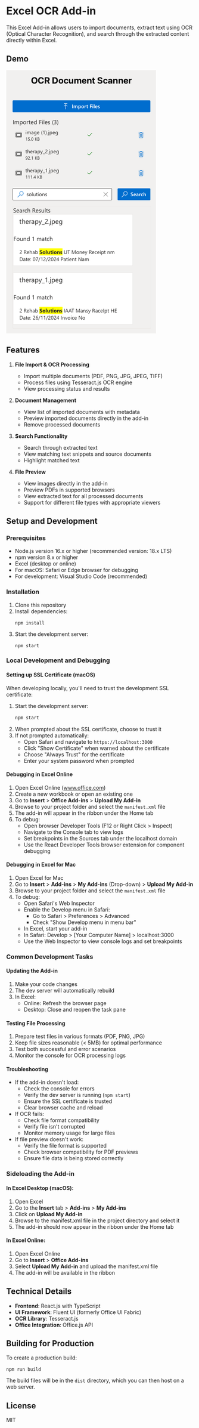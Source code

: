 # Excel OCR Add-in

This Excel Add-in allows users to import documents, extract text using OCR (Optical Character Recognition), and search through the extracted content directly within Excel.

## Demo

![Excel OCR Add-in Demo](./demo.png)

## Features

1. **File Import & OCR Processing**
   - Import multiple documents (PDF, PNG, JPG, JPEG, TIFF)
   - Process files using Tesseract.js OCR engine
   - View processing status and results

2. **Document Management**
   - View list of imported documents with metadata
   - Preview imported documents directly in the add-in
   - Remove processed documents

3. **Search Functionality**
   - Search through extracted text
   - View matching text snippets and source documents
   - Highlight matched text

4. **File Preview**
   - View images directly in the add-in
   - Preview PDFs in supported browsers
   - View extracted text for all processed documents
   - Support for different file types with appropriate viewers

## Setup and Development

### Prerequisites

- Node.js version 16.x or higher (recommended version: 18.x LTS)
- npm version 8.x or higher
- Excel (desktop or online)
- For macOS: Safari or Edge browser for debugging
- For development: Visual Studio Code (recommended)

### Installation

1. Clone this repository
2. Install dependencies:
   ```
   npm install
   ```
3. Start the development server:
   ```
   npm start
   ```

### Local Development and Debugging

#### Setting up SSL Certificate (macOS)
When developing locally, you'll need to trust the development SSL certificate:

1. Start the development server:
   ```bash
   npm start
   ```
2. When prompted about the SSL certificate, choose to trust it
3. If not prompted automatically:
   - Open Safari and navigate to `https://localhost:3000`
   - Click "Show Certificate" when warned about the certificate
   - Choose "Always Trust" for the certificate
   - Enter your system password when prompted

#### Debugging in Excel Online
1. Open Excel Online (www.office.com)
2. Create a new workbook or open an existing one
3. Go to **Insert** > **Office Add-ins** > **Upload My Add-in**
4. Browse to your project folder and select the `manifest.xml` file
5. The add-in will appear in the ribbon under the Home tab
6. To debug:
   - Open browser Developer Tools (F12 or Right Click > Inspect)
   - Navigate to the Console tab to view logs
   - Set breakpoints in the Sources tab under the localhost domain
   - Use the React Developer Tools browser extension for component debugging

#### Debugging in Excel for Mac
1. Open Excel for Mac
2. Go to **Insert** > **Add-ins** > **My Add-ins** (Drop-down) > **Upload My Add-in**
3. Browse to your project folder and select the `manifest.xml` file
4. To debug:
   - Open Safari's Web Inspector
   - Enable the Develop menu in Safari:
     - Go to Safari > Preferences > Advanced
     - Check "Show Develop menu in menu bar"
   - In Excel, start your add-in
   - In Safari: Develop > [Your Computer Name] > localhost:3000
   - Use the Web Inspector to view console logs and set breakpoints

### Common Development Tasks

#### Updating the Add-in
1. Make your code changes
2. The dev server will automatically rebuild
3. In Excel:
   - Online: Refresh the browser page
   - Desktop: Close and reopen the task pane

#### Testing File Processing
1. Prepare test files in various formats (PDF, PNG, JPG)
2. Keep file sizes reasonable (< 5MB) for optimal performance
3. Test both successful and error scenarios
4. Monitor the console for OCR processing logs

#### Troubleshooting
- If the add-in doesn't load:
  - Check the console for errors
  - Verify the dev server is running (`npm start`)
  - Ensure the SSL certificate is trusted
  - Clear browser cache and reload
- If OCR fails:
  - Check file format compatibility
  - Verify file isn't corrupted
  - Monitor memory usage for large files
- If file preview doesn't work:
  - Verify the file format is supported
  - Check browser compatibility for PDF previews
  - Ensure file data is being stored correctly

### Sideloading the Add-in

#### In Excel Desktop (macOS):
1. Open Excel
2. Go to the **Insert** tab > **Add-ins** > **My Add-ins**
3. Click on **Upload My Add-in**
4. Browse to the manifest.xml file in the project directory and select it
5. The add-in should now appear in the ribbon under the Home tab

#### In Excel Online:
1. Open Excel Online
2. Go to **Insert** > **Office Add-ins**
3. Select **Upload My Add-in** and upload the manifest.xml file
4. The add-in will be available in the ribbon

## Technical Details

- **Frontend**: React.js with TypeScript
- **UI Framework**: Fluent UI (formerly Office UI Fabric)
- **OCR Library**: Tesseract.js
- **Office Integration**: Office.js API

## Building for Production

To create a production build:

```
npm run build
```

The build files will be in the `dist` directory, which you can then host on a web server.

## License

MIT 
